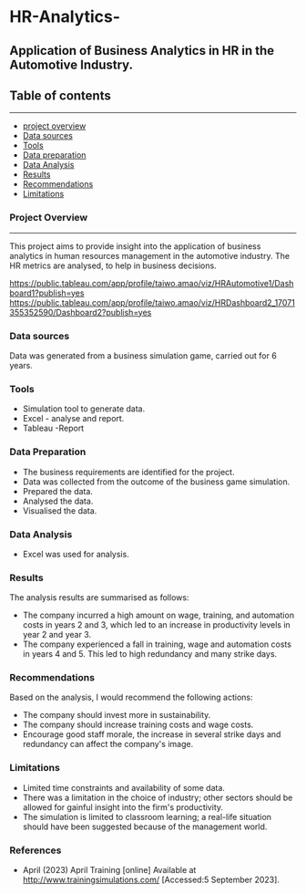 # HR-Analytics-
Application of Business Analytics in HR in the Automotive Industry.
---
## Table of contents
---
- [project overview](#project-overview)
- [Data sources](#data-sources)
- [Tools](#tools)
- [Data preparation](#data-preparation)
- [Data Analysis](#data-analysis)
- [Results](#results)
- [Recommendations](#recommendations)
- [Limitations](#limitations) 


### Project Overview
---
This project aims to provide insight into the application of business analytics in human resources management in the automotive industry. The HR metrics are analysed, to help in business decisions.

https://public.tableau.com/app/profile/taiwo.amao/viz/HRAutomotive1/Dashboard1?publish=yes
https://public.tableau.com/app/profile/taiwo.amao/viz/HRDashboard2_17071355352590/Dashboard2?publish=yes

 


### Data sources
Data was generated from a business simulation game, carried out for 6 years. 

### Tools

- Simulation tool to generate data.
- Excel - analyse and report.
- Tableau -Report

### Data Preparation 
- The business requirements are identified for the project.
- Data was collected from the outcome of the business game simulation.
- Prepared the data.
- Analysed the data.
- Visualised the data. 


### Data Analysis
- Excel was used for analysis.

  
### Results
  The analysis results are summarised as follows:
  - The company incurred a high amount  on wage, training, and automation costs  in years 2 and 3, which led to an increase in productivity levels in year 2 and year 3.
  - The company experienced a  fall in training, wage and automation costs  in years 4 and 5. This led to  high redundancy and many strike days. 
  
  

### Recommendations
Based on the analysis, I would recommend the following actions:
- The company should invest more in sustainability.
- The company should increase training costs and wage costs.
- Encourage good staff morale, the increase in several strike days and redundancy can affect the company's image.

### Limitations 
- Limited time constraints and availability of some data.
- There was a limitation in the choice of industry; other sectors should be allowed for gainful insight into the firm's productivity.
- The simulation is limited to classroom learning; a real-life situation should have been suggested because of the management world.

### References

- April (2023) April Training [online] Available at http://www.trainingsimulations.com/ [Accessed:5 September 2023].
